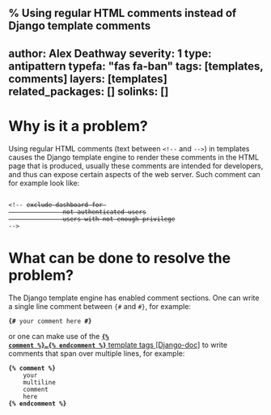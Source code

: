 % Using regular HTML comments instead of Django template comments
---
author: Alex Deathway
severity: 1
type: antipattern
typefa: "fas fa-ban"
tags: [templates, comments]
layers: [templates]
related_packages: []
solinks: []
---

# Why is it a problem?

Using regular HTML comments (text between `<!--` and `-->`) in templates causes the Django template engine to render these comments in the HTML page
that is produced, usually these comments are intended for developers, and thus can expose certain aspects of the web server. Such comment can
for example look like:

<pre class="django"><code>
&lt;!-- <s>exclude dashboard for 
			  -not authenticated users
			  -users with not enough privilege</s>
--&gt;</code></pre>

# What can be done to resolve the problem?

The Django template engine has enabled comment sections. One can write a single line comment between `{#` and `#}`, for example:

<pre class="django"><code><b>{#</b> your comment here <b>#}</b></code></pre>

or one can make use of the [**<code>{% comment %}&hellip;{% endcomment %}</code>** template tags [Django-doc]](https://docs.djangoproject.com/en/dev/ref/templates/builtins/#comment)
to write comments that span over multiple lines, for example:

<pre class="django"><code><b>{% comment %}</b>
	your 
	multiline 
	comment 
	here
<b>{% endcomment %}</b></code></pre>
